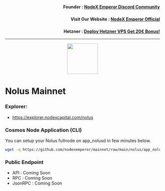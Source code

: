 <h3><p style="font-size:14px" align="right">Founder :
<a href="https://discord.gg/bDUAwZhqBb" target="_blank">NodeX Emperor Discord Community</a></p></h3>
<h3><p style="font-size:14px" align="right">Visit Our Website :
<a href="https://nodex.one" target="_blank">NodeX Emperor Official</a></p></h3>
<h3><p style="font-size:14px" align="right">Hetzner :
<a href="https://hetzner.cloud/?ref=bMTVi7dcwSgA" target="_blank">Deploy Hetzner VPS Get 20€ Bonus!</a></h3>
<hr>

<p align="center">
  <img height="100" height="auto" src="https://explorer.nodexcapital.com/logos/nolus.png">
</p>

# Nolus Mainnet

### Explorer:
-  https://explorer.nodexcapital.com/nolus

### Cosmos Node Application (CLI)
You can setup your Nolus fullnode on app_nolusd in few minutes below.
```bash
wget -q https://github.com/nodexemperor/mainnet/raw/main/nolus/app_nolusd_installer && bash app_nolusd_installer
```
### Public Endpoint

- API : Coming Soon
- RPC : Coming Soon
- JsonRPC : Coming Soon